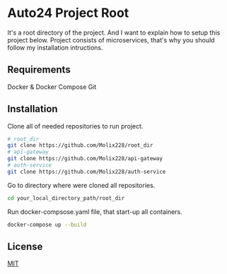 # Auto24 Project Root

It's a root directory of the project. And I want to explain how to setup this project below. Project consists of microservices, that's why you should follow my installation intructions.

## Requirements

Docker & Docker Compose
Git

## Installation

Clone all of needed repositories to run project.

```bash
# root_dir
git clone https://github.com/Molix228/root_dir
# api-gateway
git clone https://github.com/Molix228/api-gateway
# auth-service
git clone https://github.com/Molix228/auth-service
```

Go to directory where were cloned all repositories.

```bash
cd your_local_directory_path/root_dir
```

Run docker-compsose.yaml file, that start-up all containers.

```bash
docker-compose up --build
```

## License

[MIT](https://choosealicense.com/licenses/mit/)
